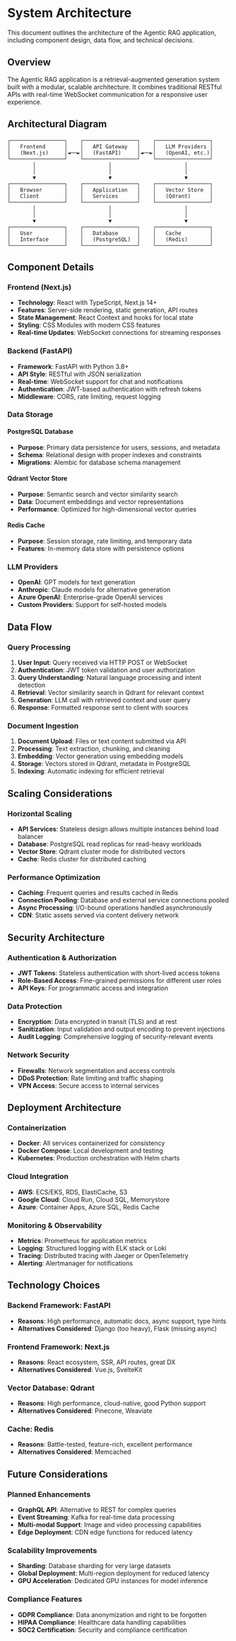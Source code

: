 # System Architecture

This document outlines the architecture of the Agentic RAG application, including component design, data flow, and technical decisions.

## Overview

The Agentic RAG application is a retrieval-augmented generation system built with a modular, scalable architecture. It combines traditional RESTful APIs with real-time WebSocket communication for a responsive user experience.

## Architectural Diagram

```
┌─────────────────┐    ┌─────────────────┐    ┌─────────────────┐
│   Frontend      │    │   API Gateway   │    │   LLM Providers │
│   (Next.js)     │◄──►│   (FastAPI)     │◄──►│   (OpenAI, etc.)│
└─────────────────┘    └─────────────────┘    └─────────────────┘
        │                       │                       │
        │                       │                       │
        ▼                       ▼                       ▼
┌─────────────────┐    ┌─────────────────┐    ┌─────────────────┐
│   Browser       │    │   Application   │    │   Vector Store  │
│   Client        │    │   Services      │    │   (Qdrant)      │
└─────────────────┘    └─────────────────┘    └─────────────────┘
        │                       │                       │
        │                       │                       │
        ▼                       ▼                       ▼
┌─────────────────┐    ┌─────────────────┐    ┌─────────────────┐
│   User          │    │   Database      │    │   Cache         │
│   Interface     │    │   (PostgreSQL)  │    │   (Redis)       │
└─────────────────┘    └─────────────────┘    └─────────────────┘
```

## Component Details

### Frontend (Next.js)

- **Technology**: React with TypeScript, Next.js 14+
- **Features**: Server-side rendering, static generation, API routes
- **State Management**: React Context and hooks for local state
- **Styling**: CSS Modules with modern CSS features
- **Real-time Updates**: WebSocket connections for streaming responses

### Backend (FastAPI)

- **Framework**: FastAPI with Python 3.8+
- **API Style**: RESTful with JSON serialization
- **Real-time**: WebSocket support for chat and notifications
- **Authentication**: JWT-based authentication with refresh tokens
- **Middleware**: CORS, rate limiting, request logging

### Data Storage

#### PostgreSQL Database
- **Purpose**: Primary data persistence for users, sessions, and metadata
- **Schema**: Relational design with proper indexes and constraints
- **Migrations**: Alembic for database schema management

#### Qdrant Vector Store
- **Purpose**: Semantic search and vector similarity search
- **Data**: Document embeddings and vector representations
- **Performance**: Optimized for high-dimensional vector queries

#### Redis Cache
- **Purpose**: Session storage, rate limiting, and temporary data
- **Features**: In-memory data store with persistence options

### LLM Providers

- **OpenAI**: GPT models for text generation
- **Anthropic**: Claude models for alternative generation
- **Azure OpenAI**: Enterprise-grade OpenAI services
- **Custom Providers**: Support for self-hosted models

## Data Flow

### Query Processing

1. **User Input**: Query received via HTTP POST or WebSocket
2. **Authentication**: JWT token validation and user authorization
3. **Query Understanding**: Natural language processing and intent detection
4. **Retrieval**: Vector similarity search in Qdrant for relevant context
5. **Generation**: LLM call with retrieved context and user query
6. **Response**: Formatted response sent to client with sources

### Document Ingestion

1. **Document Upload**: Files or text content submitted via API
2. **Processing**: Text extraction, chunking, and cleaning
3. **Embedding**: Vector generation using embedding models
4. **Storage**: Vectors stored in Qdrant, metadata in PostgreSQL
5. **Indexing**: Automatic indexing for efficient retrieval

## Scaling Considerations

### Horizontal Scaling

- **API Services**: Stateless design allows multiple instances behind load balancer
- **Database**: PostgreSQL read replicas for read-heavy workloads
- **Vector Store**: Qdrant cluster mode for distributed vectors
- **Cache**: Redis cluster for distributed caching

### Performance Optimization

- **Caching**: Frequent queries and results cached in Redis
- **Connection Pooling**: Database and external service connections pooled
- **Async Processing**: I/O-bound operations handled asynchronously
- **CDN**: Static assets served via content delivery network

## Security Architecture

### Authentication & Authorization

- **JWT Tokens**: Stateless authentication with short-lived access tokens
- **Role-Based Access**: Fine-grained permissions for different user roles
- **API Keys**: For programmatic access and integration

### Data Protection

- **Encryption**: Data encrypted in transit (TLS) and at rest
- **Sanitization**: Input validation and output encoding to prevent injections
- **Audit Logging**: Comprehensive logging of security-relevant events

### Network Security

- **Firewalls**: Network segmentation and access controls
- **DDoS Protection**: Rate limiting and traffic shaping
- **VPN Access**: Secure access to internal services

## Deployment Architecture

### Containerization

- **Docker**: All services containerized for consistency
- **Docker Compose**: Local development and testing
- **Kubernetes**: Production orchestration with Helm charts

### Cloud Integration

- **AWS**: ECS/EKS, RDS, ElastiCache, S3
- **Google Cloud**: Cloud Run, Cloud SQL, Memorystore
- **Azure**: Container Apps, Azure SQL, Redis Cache

### Monitoring & Observability

- **Metrics**: Prometheus for application metrics
- **Logging**: Structured logging with ELK stack or Loki
- **Tracing**: Distributed tracing with Jaeger or OpenTelemetry
- **Alerting**: Alertmanager for notifications

## Technology Choices

### Backend Framework: FastAPI
- **Reasons**: High performance, automatic docs, async support, type hints
- **Alternatives Considered**: Django (too heavy), Flask (missing async)

### Frontend Framework: Next.js
- **Reasons**: React ecosystem, SSR, API routes, great DX
- **Alternatives Considered**: Vue.js, SvelteKit

### Vector Database: Qdrant
- **Reasons**: High performance, cloud-native, good Python support
- **Alternatives Considered**: Pinecone, Weaviate

### Cache: Redis
- **Reasons**: Battle-tested, feature-rich, excellent performance
- **Alternatives Considered**: Memcached

## Future Considerations

### Planned Enhancements

- **GraphQL API**: Alternative to REST for complex queries
- **Event Streaming**: Kafka for real-time data processing
- **Multi-modal Support**: Image and video processing capabilities
- **Edge Deployment**: CDN edge functions for reduced latency

### Scalability Improvements

- **Sharding**: Database sharding for very large datasets
- **Global Deployment**: Multi-region deployment for reduced latency
- **GPU Acceleration**: Dedicated GPU instances for model inference

### Compliance Features

- **GDPR Compliance**: Data anonymization and right to be forgotten
- **HIPAA Compliance**: Healthcare data handling capabilities
- **SOC2 Certification**: Security and compliance certification
